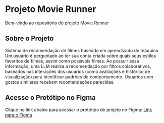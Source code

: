 # Projeto Movie Runner

Bem-vindo ao repositório do projeto Movie Runner

## Sobre o Projeto

Sistema de recomendação de filmes baseado em aprendizado de máquina. Um usuário é perguntado ao ter sua conta criada sobre quais seus estilos favoritos de filmes, assim como possíveis filmes. Ao possuir essa informação, uma LLM realiza a recomendação por filtros colaborativos, baseados  nas interações dos usuários (como avaliações e histórico de visualização) para identificar padrões de comportamento. Usuários com gostos similares recebem recomendações parecidas.


## Acesse o Protótipo no Figma

Clique no link abaixo para acessar o protótipo do projeto no Figma:
[Link para o Figma](https://www.figma.com/design/mCsVJgPCh9HXkKj9TPgyyP/Telas?node-id=0-1&t=guzpg4qpXtthaKvo-1)


